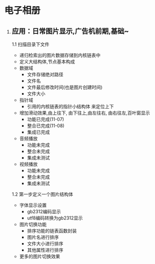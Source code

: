 # 电子相册

1. ## 应用：日常图片显示,广告机前期,基础~

    1.1 扫描目录下文件

     - 递归检索出的图片数据存储到内核链表中
     - 定义大结构体,节点基本构成
     - 数据域
        - 文件存储绝对路径
        - 文件名
        - 文件最后修改时间(也是图片创建时间)
        - 文件大小
     - 指针域
        - 引用的内核链表的指针小结构体 来定位上下
     - 增加滑动效果,由上往下, 由下往上,由左往右, 由右往左,百叶窗显示
        - 功能已完成(11-07)
        - 整合已完成(11-08)
        - 集成已完成
     - 音频播放
        - 功能未完成
        - 整合未完成
        - 集成未测试
     - 视频播放
        - 功能未完成
        - 整合未完成
        - 集成未测试

    1.2 第一步定义一个图片结构体
     - 字体显示设置
        - gb2312编码显示
        - utf8编码转换为gb2312显示
     - 图片切换功能
        - 排序功能的链表函数封装
        - 图片名进行排序
        - 文件大小进行排序
        - 其他属性进行排序
     - 更多的图片切换效果

